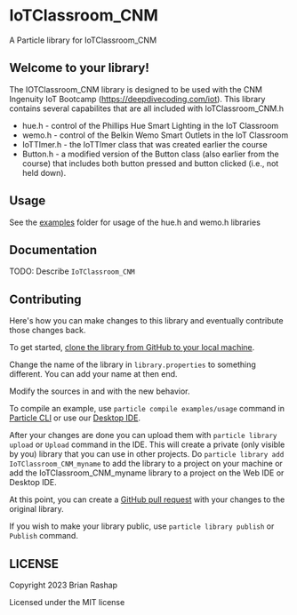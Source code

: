 # IoTClassroom_CNM

A Particle library for IoTClassroom_CNM

## Welcome to your library!

The IOTClassroom_CNM library is designed to be used with the CNM Ingenuity IoT Bootcamp (https://deepdivecoding.com/iot). This library contains several capabilites that are all included with IoTClassroom_CNM.h

* hue.h - control of the Phillips Hue Smart Lighting in the IoT Classroom
* wemo.h - control of the Belkin Wemo Smart Outlets in the IoT Classroom
* IoTTImer.h - the IoTTImer class that was created earlier the course
* Button.h - a modified version of the Button class (also earlier from the course) that includes both button pressed and button clicked (i.e., not held down).

## Usage

See the [examples](examples) folder for usage of the hue.h and wemo.h libraries

## Documentation

TODO: Describe `IoTClassroom_CNM`

## Contributing

Here's how you can make changes to this library and eventually contribute those changes back.

To get started, [clone the library from GitHub to your local machine](https://help.github.com/articles/cloning-a-repository/).

Change the name of the library in `library.properties` to something different. You can add your name at then end.

Modify the sources in <src> and <examples> with the new behavior.

To compile an example, use `particle compile examples/usage` command in [Particle CLI](https://docs.particle.io/guide/tools-and-features/cli#update-your-device-remotely) or use our [Desktop IDE](https://docs.particle.io/guide/tools-and-features/dev/#compiling-code).

After your changes are done you can upload them with `particle library upload` or `Upload` command in the IDE. This will create a private (only visible by you) library that you can use in other projects. Do `particle library add IoTClassroom_CNM_myname` to add the library to a project on your machine or add the IoTClassroom_CNM_myname library to a project on the Web IDE or Desktop IDE.

At this point, you can create a [GitHub pull request](https://help.github.com/articles/about-pull-requests/) with your changes to the original library. 

If you wish to make your library public, use `particle library publish` or `Publish` command.

## LICENSE
Copyright 2023 Brian Rashap

Licensed under the MIT license
